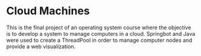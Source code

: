 # Cloud Machines

This is the final project of an operating system course where the objective is to develop a system to manage computers in a cloud. Springbot and Java were used to create a ThreadPool in order to manage computer nodes and provide a web visualization.
